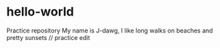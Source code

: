 # hello-world
Practice repository
My name is J-dawg, I like long walks on beaches and pretty sunsets
// practice edit 
